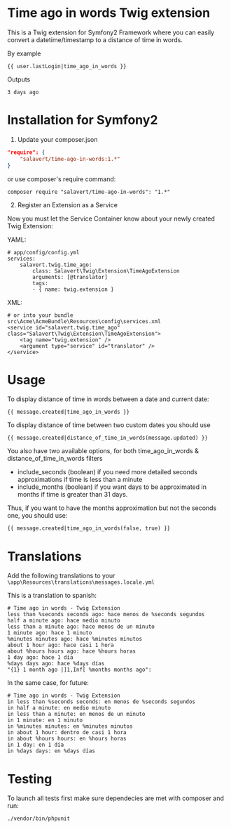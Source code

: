 # Time ago in words Twig extension

This is a Twig extension for Symfony2 Framework where you can easily convert a datetime/timestamp to a distance of time in words.

By example

	{{ user.lastLogin|time_ago_in_words }}
	
Outputs

	3 days ago

# Installation for Symfony2

1) Update your composer.json

```json
"require": {
	"salavert/time-ago-in-words:1.*"
}
```

or use composer's require command:

	composer require "salavert/time-ago-in-words": "1.*"

2) Register an Extension as a Service

Now you must let the Service Container know about your newly created Twig Extension:

YAML:

```
# app/config/config.yml
services:
	salavert.twig.time_ago:
		class: Salavert\Twig\Extension\TimeAgoExtension
		arguments: [@translator]
		tags:
		- { name: twig.extension }
```

XML:

```
# or into your bundle src\Acme\AcmeBundle\Resources\config\services.xml
<service id="salavert.twig.time_ago" class="Salavert\Twig\Extension\TimeAgoExtension">
	<tag name="twig.extension" />
	<argument type="service" id="translator" />
</service>
```

# Usage

To display distance of time in words between a date and current date:

	{{ message.created|time_ago_in_words }}

To display distance of time between two custom dates you should use 

	{{ message.created|distance_of_time_in_words(message.updated) }}

You also have two available options, for both time_ago_in_words & distance_of_time_in_words filters
	
- include_seconds (boolean) if you need more detailed seconds approximations if time is less than a minute
- include_months (boolean) if you want days to be approximated in months if time is greater than 31 days.

Thus, if you want to have the months approximation but not the seconds one, you should use:

	{{ message.created|time_ago_in_words(false, true) }}

# Translations

Add the following translations to your `\app\Resources\translations\messages.locale.yml`

This is a translation to spanish:

	# Time ago in words - Twig Extension
	less than %seconds seconds ago: hace menos de %seconds segundos
	half a minute ago: hace medio minuto
	less than a minute ago: hace menos de un minuto
	1 minute ago: hace 1 minuto
	%minutes minutes ago: hace %minutes minutos
	about 1 hour ago: hace casi 1 hora
	about %hours hours ago: hace %hours horas
	1 day ago: hace 1 día
	%days days ago: hace %days días
	"{1} 1 month ago |]1,Inf[ %months months ago": 

In the same case, for future:

    # Time ago in words - Twig Extension
    in less than %seconds seconds: en menos de %seconds segundos
    in half a minute: en medio minuto
    in less than a minute: en menos de un minuto
    in 1 minute: en 1 minuto
    in %minutes minutes: en %minutes minutos
    in about 1 hour: dentro de casi 1 hora
    in about %hours hours: en %hours horas
    in 1 day: en 1 día
    in %days days: en %days días
	
# Testing

To launch all tests first make sure dependecies are met with composer and run:

	./vendor/bin/phpunit
